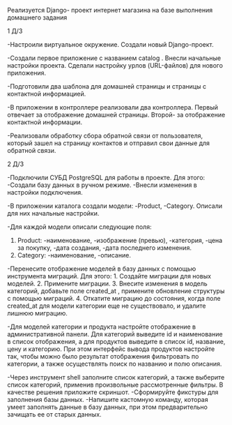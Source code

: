 Реализуется Django- проект интернет магазина на базе выполнения домашнего задания

1 Д/З 

-Настроили виртуальное окружение. Создали новый Django-проект.

-Создали первое приложение с названием catalog .
Внесли начальные настройки проекта.
Сделали настройку урлов (URL-файлов) для нового приложения.

-Подготовили два шаблона для домашней страницы и страницы с контактной информацией.

-В приложении в контроллере реализовали два контроллера. Первый отвечает за отображение домашней страницы. Второй- за отображение контактной информации.

-Реализовали обработку сбора обратной связи от пользователя, который зашел на страницу контактов и отправил свои данные для обратной связи.

2 Д/З

-Подключили СУБД PostgreSQL для работы в проекте. Для этого:
     -Создали базу данных в ручном режиме.
     -Внесли изменения в настройки подключения.

-В приложении каталога создали модели:
     -Product,
     -Category.
Описали для них начальные настройки.

-Для каждой модели опиcали следующие поля:
   1. Product:
     -наименование,
     -изображение (превью),
     -категория,
     -цена за покупку,
     -дата создания,
     -дата последнего изменения.
   2. Category:
     -наименование,
     -описание.

-Перенесите отображение моделей в базу данных с помощью инструмента миграций. Для этого:
    1. Создайте миграции для новых моделей.
    2. Примените миграции.
    3. Внесите изменения в модель категорий, добавьте поле created_at , примените обновление структуры с помощью миграций.
    4. Откатите миграцию до состояния, когда поле created_at для модели категории еще не существовало, и удалите лишнюю миграцию.

-Для моделей категории и продукта настройте отображение в административной панели. Для категорий выведите id и наименование в список отображения, а для продуктов выведите в список id, название, цену и категорию.
 При этом интерфейс вывода продуктов настройте так, чтобы можно было результат отображения фильтровать по категории, а также осуществлять поиск по названию и полю описания.

-Через инструмент shell заполните список категорий, а также выберите список категорий, применив произвольные рассмотренные фильтры. В качестве решения приложите скриншот.
-Сформируйте фикстуры для заполнения базы данных.
-Напишите кастомную команду, которая умеет заполнять данные в базу данных, при этом предварительно зачищать ее от старых данных.